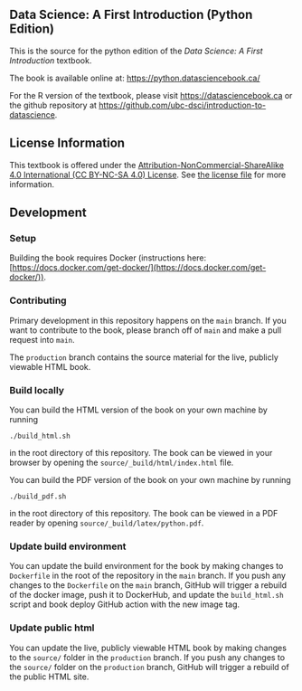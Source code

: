 ## Data Science: A First Introduction (Python Edition)
This is the source for the python edition of the *Data Science: A First Introduction* textbook.

The book is available online at: https://python.datasciencebook.ca/

For the R version of the textbook, please visit https://datasciencebook.ca or the github repository
at https://github.com/ubc-dsci/introduction-to-datascience.

## License Information

This textbook is offered under 
the [Attribution-NonCommercial-ShareAlike 4.0 International (CC BY-NC-SA 4.0) License](https://creativecommons.org/licenses/by-nc-sa/4.0/).
See [the license file](LICENSE.md) for more information. 

## Development

### Setup

Building the book requires Docker (instructions here: [https://docs.docker.com/get-docker/](https://docs.docker.com/get-docker/)).

### Contributing 
Primary development in this repository happens on the `main` branch. If you want to contribute to the book,
please branch off of `main` and make a pull request into `main`.

The `production` branch contains the source material for the live, publicly viewable HTML book.

### Build locally

You can build the HTML version of the book on your own machine by running
```
./build_html.sh
```
in the root directory of this repository. The book can be viewed in your browser by opening the `source/_build/html/index.html` file.

You can build the PDF version of the book on your own machine by running
```
./build_pdf.sh
```
in the root directory of this repository. The book can be viewed in a PDF reader by opening `source/_build/latex/python.pdf`.

### Update build environment

You can update the build environment for the book by making changes to `Dockerfile` in the root of the repository in the `main` branch.
If you push any changes to the `Dockerfile` on the `main` branch, GitHub will trigger a rebuild of the docker image,
push it to DockerHub, and update the `build_html.sh` script and book deploy GitHub action with the new image tag.

### Update public html

You can update the live, publicly viewable HTML book by making changes to the `source/` folder in the `production` branch.
If you push any changes to the `source/` folder on the `production` branch, GitHub will trigger a rebuild of the public HTML site.

 

